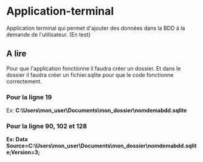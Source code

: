 # Application-terminal
Application terminal qui permet d'ajouter des données dans la BDD à la demande de l'utilisateur. (En test)
## A lire
Pour que l'application fonctionne il faudra créer un dossier. Et dans le dossier il faudra créer un fichier.sqlite pour que le code fonctionne correctement.

### Pour la ligne 19
Ex: <strong>C:\\Users\\mon_user\\Documents\\mon_dossier\\nomdemabdd.sqlite<strong/>
  
### Pour la ligne 90, 102 et 128
Ex: Data Source=C:\\Users\\mon_user\\Documents\\mon_dossier\\nomdemabdd.sqlite;Version=3;<br/>
